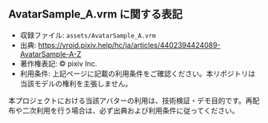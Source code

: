 ## AvatarSample_A.vrm に関する表記

- 収録ファイル: `assets/AvatarSample_A.vrm`
- 出典: https://vroid.pixiv.help/hc/ja/articles/4402394424089-AvatarSample-A-Z
- 著作権表記: © pixiv Inc.
- 利用条件: 上記ページに記載の利用条件をご確認ください。本リポジトリは当該モデルの権利を主張しません。

本プロジェクトにおける当該アバターの利用は、技術検証・デモ目的です。再配布や二次利用を行う場合は、必ず出典および利用条件に従ってください。
